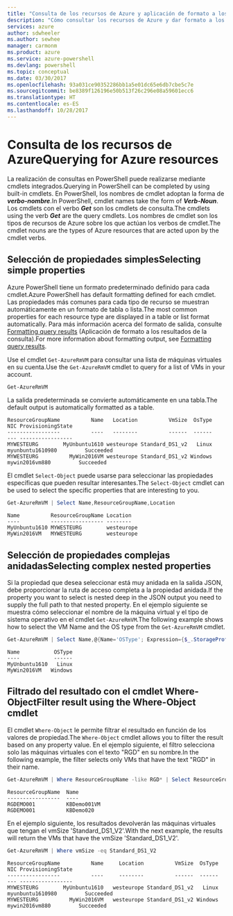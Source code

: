 ```yaml
---
title: "Consulta de los recursos de Azure y aplicación de formato a los resultados | Microsoft Docs"
description: "Cómo consultar los recursos de Azure y dar formato a los resultados."
services: azure
author: sdwheeler
ms.author: sewhee
manager: carmonm
ms.product: azure
ms.service: azure-powershell
ms.devlang: powershell
ms.topic: conceptual
ms.date: 03/30/2017
ms.openlocfilehash: 93a031ce90352286bb1a5e01dc65e6db7cbe5c7e
ms.sourcegitcommit: be8389f126196e50b513f26c296e08a59601ecc6
ms.translationtype: HT
ms.contentlocale: es-ES
ms.lasthandoff: 10/28/2017
---
```

# <a name="querying-for-azure-resources"></a><span data-ttu-id="893eb-103">Consulta de los recursos de Azure</span><span class="sxs-lookup"><span data-stu-id="893eb-103">Querying for Azure resources</span></span>

<span data-ttu-id="893eb-104">La realización de consultas en PowerShell puede realizarse mediante cmdlets integrados.</span><span class="sxs-lookup"><span data-stu-id="893eb-104">Querying in PowerShell can be completed by using built-in cmdlets.</span></span> <span data-ttu-id="893eb-105">En PowerShell, los nombres de cmdlet adoptan la forma de **_verbo-nombre_**.</span><span class="sxs-lookup"><span data-stu-id="893eb-105">In PowerShell, cmdlet names take the form of **_Verb-Noun_**.</span></span> <span data-ttu-id="893eb-106">Los cmdlets con el verbo **_Get_** son los cmdlets de consulta.</span><span class="sxs-lookup"><span data-stu-id="893eb-106">The cmdlets using the verb **_Get_** are the query cmdlets.</span></span> <span data-ttu-id="893eb-107">Los nombres de cmdlet son los tipos de recursos de Azure sobre los que actúan los verbos de cmdlet.</span><span class="sxs-lookup"><span data-stu-id="893eb-107">The cmdlet nouns are the types of Azure resources that are acted upon by the cmdlet verbs.</span></span>


## <a name="selecting-simple-properties"></a><span data-ttu-id="893eb-108">Selección de propiedades simples</span><span class="sxs-lookup"><span data-stu-id="893eb-108">Selecting simple properties</span></span>

<span data-ttu-id="893eb-109">Azure PowerShell tiene un formato predeterminado definido para cada cmdlet.</span><span class="sxs-lookup"><span data-stu-id="893eb-109">Azure PowerShell has default formatting defined for each cmdlet.</span></span> <span data-ttu-id="893eb-110">Las propiedades más comunes para cada tipo de recurso se muestran automáticamente en un formato de tabla o lista.</span><span class="sxs-lookup"><span data-stu-id="893eb-110">The most common properties for each resource type are displayed in a table or list format automatically.</span></span> <span data-ttu-id="893eb-111">Para más información acerca del formato de salida, consulte [Formatting query results](formatting-output.md) (Aplicación de formato a los resultados de la consulta).</span><span class="sxs-lookup"><span data-stu-id="893eb-111">For more information about formatting output, see [Formatting query results](formatting-output.md).</span></span>

<span data-ttu-id="893eb-112">Use el cmdlet `Get-AzureRmVM` para consultar una lista de máquinas virtuales en su cuenta.</span><span class="sxs-lookup"><span data-stu-id="893eb-112">Use the `Get-AzureRmVM` cmdlet to query for a list of VMs in your account.</span></span>

```powershell
Get-AzureRmVM
```

<span data-ttu-id="893eb-113">La salida predeterminada se convierte automáticamente en una tabla.</span><span class="sxs-lookup"><span data-stu-id="893eb-113">The default output is automatically formatted as a table.</span></span>

```
ResourceGroupName          Name   Location          VmSize  OsType              NIC ProvisioningState
-----------------          ----   --------          ------  ------              --- -----------------
MYWESTEURG        MyUnbuntu1610 westeurope Standard_DS1_v2   Linux myunbuntu1610980         Succeeded
MYWESTEURG          MyWin2016VM westeurope Standard_DS1_v2 Windows   mywin2016vm880         Succeeded
```

<span data-ttu-id="893eb-114">El cmdlet `Select-Object` puede usarse para seleccionar las propiedades específicas que pueden resultar interesantes.</span><span class="sxs-lookup"><span data-stu-id="893eb-114">The `Select-Object` cmdlet can be used to select the specific properties that are interesting to you.</span></span>

```powershell
Get-AzureRmVM | Select Name,ResourceGroupName,Location
```

```
Name          ResourceGroupName Location
----          ----------------- --------
MyUnbuntu1610 MYWESTEURG        westeurope
MyWin2016VM   MYWESTEURG        westeurope
```

## <a name="selecting-complex-nested-properties"></a><span data-ttu-id="893eb-115">Selección de propiedades complejas anidadas</span><span class="sxs-lookup"><span data-stu-id="893eb-115">Selecting complex nested properties</span></span>

<span data-ttu-id="893eb-116">Si la propiedad que desea seleccionar está muy anidada en la salida JSON, debe proporcionar la ruta de acceso completa a la propiedad anidada.</span><span class="sxs-lookup"><span data-stu-id="893eb-116">If the property you want to select is nested deep in the JSON output you need to supply the full path to that nested property.</span></span> <span data-ttu-id="893eb-117">En el ejemplo siguiente se muestra cómo seleccionar el nombre de la máquina virtual y el tipo de sistema operativo en el cmdlet `Get-AzureRmVM`.</span><span class="sxs-lookup"><span data-stu-id="893eb-117">The following example shows how to select the VM Name and the OS type from the `Get-AzureRmVM` cmdlet.</span></span>

```powershell
Get-AzureRmVM | Select Name,@{Name='OSType'; Expression={$_.StorageProfile.OSDisk.OSType}}
```

```
Name           OSType
----           ------
MyUnbuntu1610   Linux
MyWin2016VM   Windows
```

## <a name="filter-result-using-the-where-object-cmdlet"></a><span data-ttu-id="893eb-118">Filtrado del resultado con el cmdlet Where-Object</span><span class="sxs-lookup"><span data-stu-id="893eb-118">Filter result using the Where-Object cmdlet</span></span>

<span data-ttu-id="893eb-119">El cmdlet `Where-Object` le permite filtrar el resultado en función de los valores de propiedad.</span><span class="sxs-lookup"><span data-stu-id="893eb-119">The `Where-Object` cmdlet allows you to filter the result based on any property value.</span></span> <span data-ttu-id="893eb-120">En el ejemplo siguiente, el filtro selecciona solo las máquinas virtuales con el texto "RGD" en su nombre.</span><span class="sxs-lookup"><span data-stu-id="893eb-120">In the following example, the filter selects only VMs that have the text "RGD" in their name.</span></span>

```powershell
Get-AzureRmVM | Where ResourceGroupName -like RGD* | Select ResourceGroupName,Name
```

```
ResourceGroupName  Name
-----------------  ----
RGDEMO001          KBDemo001VM
RGDEMO001          KBDemo020
```

<span data-ttu-id="893eb-121">En el ejemplo siguiente, los resultados devolverán las máquinas virtuales que tengan el vmSize 'Standard_DS1_V2'.</span><span class="sxs-lookup"><span data-stu-id="893eb-121">With the next example, the results will return the VMs that have the vmSize 'Standard_DS1_V2'.</span></span>

```powershell
Get-AzureRmVM | Where vmSize -eq Standard_DS1_V2
```

```
ResourceGroupName          Name     Location          VmSize  OsType              NIC ProvisioningState
-----------------          ----     --------          ------  ------              --- -----------------
MYWESTEURG        MyUnbuntu1610   westeurope Standard_DS1_v2   Linux myunbuntu1610980         Succeeded
MYWESTEURG          MyWin2016VM   westeurope Standard_DS1_v2 Windows   mywin2016vm880         Succeeded
```
